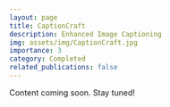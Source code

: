 ```yaml
---
layout: page
title: CaptionCraft
description: Enhanced Image Captioning
img: assets/img/CaptionCraft.jpg
importance: 3
category: Completed
related_publications: false
---
```


Content coming soon. Stay tuned!

[//]: # (Recent advances in employing **Deep Reinforcement Learning** for quadruped locomotion &#40;[RMA]&#40;https://arxiv.org/abs/2107.04034&#41;, [DreamWaQ]&#40;https://arxiv.org/abs/2301.10602&#41;&#41; have proven to be remarkably robust)

[//]: # (and promising. This work presents an _end-to-end RL framework_ that enables quadruped locomotion on flat terrains using **PyBullet simulation platform**. )

[//]: # (Trained on flat surfaces with fractal noise in simulation, our approach relies on **proprioceptive** inputs, eliminating the need)

[//]: # (for cameras or exteroception sensors. The framework exhibits robustness against external pushes and friction changes.)

[//]: # (<div class="row">)

[//]: # (    <div class="col-sm mt-3 mt-md-0">)

[//]: # (        {% include figure.liquid loading="eager" path="assets/img/stoch3_ppo.gif" title="" class="img-fluid rounded z-depth-1" %})

[//]: # (    </div>)

[//]: # (</div>)

[//]: # ()
[//]: # (For our training, we employed the **Proximal Policy Optimization &#40;PPO&#41;** algorithm. Our robot's movement is confined to the)

[//]: # (x-direction. We follow the **teacher-student training paradigm** as adopted in [RMA]&#40;https://arxiv.org/abs/2107.04034&#41;,)

[//]: # (wherein a teacher policy has access to privileged data such as terrain friction, contact forces, etc, from the simulation)

[//]: # (engine, apart from receiving the robot's states. This privileged data is separately encoded by an encoder and serves as a ground-truth to train)

[//]: # (a student policy via **supervised learning**. The student policy accepts a **history of observations** and tries to estimate the )

[//]: # (encoded privileged information. The output of the policy is 12-dim target joint angles, perturbed relative to the default )

[//]: # (joint angles of the robot during stand-still position. )

[//]: # ()
[//]: # (<div class="row justify-content-sm-center">)

[//]: # (    <div class="col-sm-8 mt-3 mt-md-0">)

[//]: # (        {% include figure.liquid path="assets/img/rma_teacher_student.png" title="" class="img-fluid rounded z-depth-1" %})

[//]: # (    </div>)

[//]: # (</div>)

[//]: # (<div class="caption">)

[//]: # (    Architecture diagram of the "teacher-student" paradigm proposed in RMA.)

[//]: # (</div>)

[//]: # ()
[//]: # (We adopt the reward functions employed by [Rapid Motor Adaptation &#40;RMA&#41;]&#40;https://arxiv.org/abs/2107.04034&#41; for our training, which is formulated)

[//]: # (as follows:)

[//]: # ()
[//]: # (<div class="row justify-content-sm-center">)

[//]: # (    <div class="col-sm-8 mt-3 mt-md-0">)

[//]: # (        {% include figure.liquid path="assets/img/rma_rewards.png" title="" class="img-fluid rounded z-depth-1" %})

[//]: # (    </div>)

[//]: # (</div>)

[//]: # ()
[//]: # (To guide our learning process, we used a **Fixed Curriculum strategy** to adjust reward coefficients,)

[//]: # (manage responses to external forces, and handle friction changes. We follow the strategy adopted in [RMA]&#40;https://arxiv.org/abs/2107.04034&#41;,)

[//]: # (wherein the negative reward coefficients are initialized with very low values and are gradually increased as the training progresses. This)

[//]: # (is done because, during the initial stages of training, the robot abandons its task or chooses an early)

[//]: # (termination when the task reward is overwhelmed by penalties from the auxiliary objectives such)

[//]: # (as energy minimization term, action rate term, z velocity term, etc.  )

[//]: # ()
[//]: # (All our policy evaluations are performed on our custom quadrupedal model, **"Stoch3"**)

[//]: # (which is a **medium-sized quadruped**. The integration of direction tracking capabilities is reserved)

[//]: # (for our future work.)

[//]: # ()
[//]: # (**All code will be made publically available soon at [StochLab Github]&#40;https://github.com/StochLab&#41;**)

[//]: # ()

